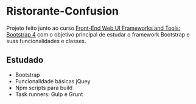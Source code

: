 # Ristorante-Confusion

Projeto feito junto ao curso [Front-End Web UI Frameworks and Tools: Bootstrap 4](https://www.coursera.org/learn/bootstrap-4/home/welcome) com o objetivo principal
de estudar o framework Bootstrap e suas funcionalidades e classes.

## Estudado 
* Bootstrap
* Funcionalidade básicas jQuey
* Npm scripts para build
* Task runners: Gulp e Grunt
